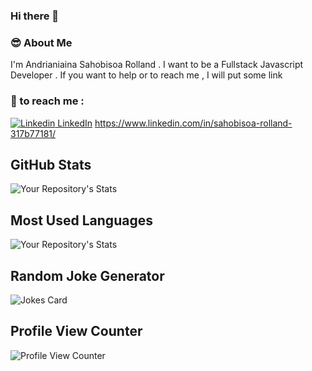 ### Hi there 👋

<!--
**ansaroll/ansaroll** is a ✨ _special_ ✨ repository because its `README.md` (this file) appears on your GitHub profile.

Here are some ideas to get you started:

- 🔭 I’m currently working on ...
- 🌱 I’m currently learning ...
- 👯 I’m looking to collaborate on ...
- 🤔 I’m looking for help with ...
- 💬 Ask me about ...
- 📫 How to reach me: ...
- 😄 Pronouns: ...
- ⚡ Fun fact: ...
-->

### 😎 About Me 
I'm Andrianiaina Sahobisoa Rolland .
I want to be a Fullstack Javascript Developer . If you want to help or to reach me , I will put some link 

### 📧 to reach me :
[![Linkedin](https://i.stack.imgur.com/gVE0j.png) LinkedIn](https://www.linkedin.com/) https://www.linkedin.com/in/sahobisoa-rolland-317b77181/

##  GitHub Stats
![Your Repository's Stats](https://github-readme-stats.vercel.app/api?username=ansaroll&show_icons=true)
## Most Used Languages
![Your Repository's Stats](https://github-readme-stats.vercel.app/api/top-langs/?username=ansaroll&theme=blue-green)
##  Random Joke Generator
![Jokes Card](https://readme-jokes.vercel.app/api)
##  Profile View Counter
![Profile View Counter](https://komarev.com/ghpvc/?username=ansaroll)

